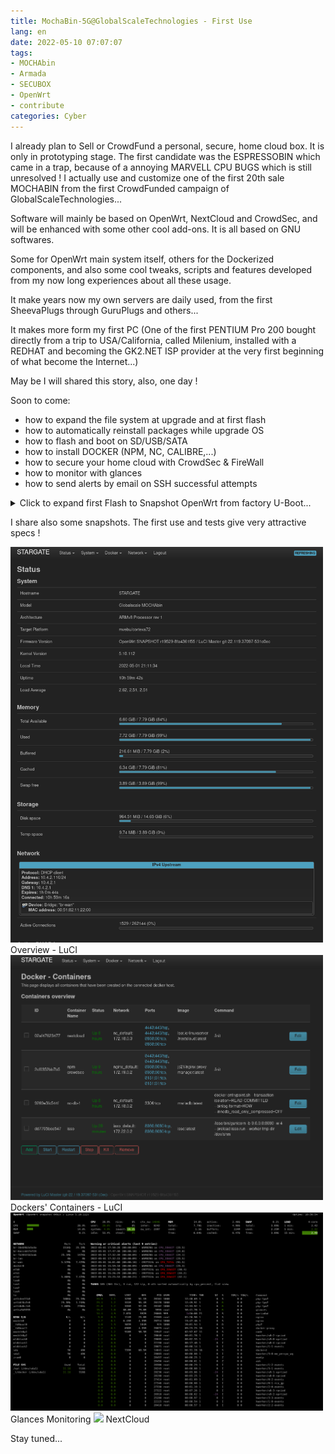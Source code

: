 ```yaml
---
title: MochaBin-5G@GlobalScaleTechnologies - First Use
lang: en
date: 2022-05-10 07:07:07
tags:
- MOCHAbin
- Armada
- SECUBOX
- OpenWrt
- contribute
categories: Cyber
---
```


I already plan to Sell or CrowdFund a personal, secure, home cloud box.
It is only in prototyping stage.
The first candidate was the ESPRESSOBIN which came in a trap, because of a annoying MARVELL CPU BUGS which is still unresolved !
I actually use and customize one of the first 20th sale MOCHABIN from the first CrowdFunded campaign of GlobalScaleTechnologies...

Software will mainly be based on OpenWrt, NextCloud and CrowdSec, and will be enhanced with some other cool add-ons.
It is all based on GNU softwares.

Some for OpenWrt main system itself, others for the Dockerized components, and also some cool tweaks, scripts and features developed from my now long experiences about all these usage.

It make years now my own servers are daily used, from the first SheevaPlugs through GuruPlugs and others...

It makes more form my first PC (One of the first PENTIUM Pro 200 bought directly from a trip to USA/California, called Milenium, installed with a REDHAT and becoming the GK2.NET ISP provider at the very first beginning of what become the Internet...)

May be I will shared this story, also, one day ! 


<!-- more -->

Soon to come:
- how to expand the file system at upgrade and at first flash
- how to automatically reinstall packages while upgrade OS
- how to flash and boot on SD/USB/SATA
- how to install DOCKER (NPM, NC, CALIBRE,...)
- how to secure your home cloud with CrowdSec & FireWall
- how to monitor with glances
- how to send alerts by email on SSH successful attempts

<details>
  <summary>Click to expand first Flash to Snapshot OpenWrt from factory U-Boot...</summary>

[Get the squashfs SnapShot firmware binary file @openWrt](https://downloads.openwrt.org/snapshots/targets/mvebu/cortexa72/openwrt-mvebu-cortexa72-globalscale_mochabin-squashfs-sdcard.img.gz)

Copy the downloaded archive on an USB key format in FAT32 or EXT4 (untested)

# 1 - Command for fast flash
```
setenv refactory 'usb stop; usb start; load usb 0:1 $kernel_addr_r $firmware_file; gzwrite mmc 0 $kernel_addr_r $filesize;'
setenv firmware_file 'openwrt-mvebu-cortexa72-globalscale_mochabin-squashfs-sdcard.img.gz'

saveenv
run refactory

Marvell>> run refactory;
reset;
```
</details>

I share also some snapshots.
The first use and tests give very attractive specs !

<img src="/uploads/images/MochaBin-5G/FIRST-TEST/GST@MochaBin-5G_STARGATE - Overview - LuCI.png" width="500px">
Overview - LuCI

<img src="/uploads/images/MochaBin-5G/FIRST-TEST/GST@MochaBin-5G_STARGATE - Containers - LuCI.png" width="500px">
Dockers' Containers - LuCI

<img src="/uploads/images/MochaBin-5G/FIRST-TEST/GST@MochaBin-5G_OpenWrt - Glances.png" width="500px">
Glances Monitoring

<img src="/uploads/images/MochaBin-5G/FIRST-TEST/GST@MochaBin-5G_Paramètres - TRIBU.png" width="500px">
NextCloud


Stay tuned...